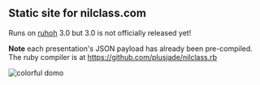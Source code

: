 ## Static site for nilclass.com

Runs on [ruhoh](http://ruhoh.com/) 3.0 but 3.0 is not officially released yet!

**Note** each presentation's JSON payload has already been pre-compiled. 
The ruby compiler is at https://github.com/plusjade/nilclass.rb

![colorful domo](colorful-domo.jpg)
